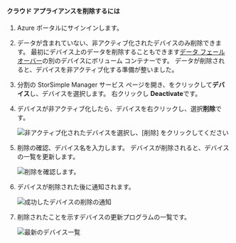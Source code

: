 #### <a name="to-delete-a-cloud-appliance"></a>クラウド アプライアンスを削除するには

1. Azure ポータルにサインインします。
2. データが含まれていない、非アクティブ化されたデバイスのみ削除できます。 最初にデバイス上のデータを削除することもできます[データ フェールオーバー](../articles/storsimple/storsimple-8000-device-failover-cloud-appliance.md)の別のデバイスにボリューム コンテナーです。 データが削除されると、デバイスを非アクティブ化する準備が整いました。
3. 分割の StorSimple Manager サービス ページを開き、をクリックして**デバイス**し、デバイスを選択します。 右クリックし  **Deactivate**です。
4. デバイスが非アクティブ化したら、デバイスを右クリックし、選択**削除**です。

    ![非アクティブ化されたデバイスを選択し、[削除] をクリックしてください](./media/storsimple-8000-delete-cloud-appliance/delete-cloud-appliance1.png)

5. 削除の確認、デバイス名を入力します。 デバイスが削除されると、デバイスの一覧を更新します。

    ![削除を確認します。](./media/storsimple-8000-delete-cloud-appliance/delete-cloud-appliance2.png)

6. デバイスが削除された後に通知されます。

    ![成功したデバイスの削除の通知](./media/storsimple-8000-delete-cloud-appliance/delete-cloud-appliance4.png)

7. 削除されたことを示すデバイスの更新プログラムの一覧です。

    ![最新のデバイス一覧](./media/storsimple-8000-delete-cloud-appliance/delete-cloud-appliance5.png)
